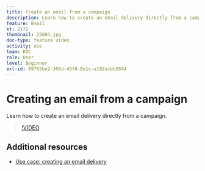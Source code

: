 ```yaml
---
title: Create an email from a campaign
description: Learn how to create an email delivery directly from a campaign.
feature: Email
kt: 2172
thumbnail: 25604.jpg
doc-type: feature video
activity: use
team: DOC
role: User
level: Beginner
exl-id: 89765be2-366d-45f8-8e1c-a192ecbb2694
---
```

# Creating an email from a campaign

Learn how to create an email delivery directly from a campaign.

>[!VIDEO](https://video.tv.adobe.com/v/25604?quality=12)

## Additional resources

* [Use case: creating an email delivery](https://experienceleague.adobe.com/docs/campaign-classic/using/designing-content/editing-html-content/use-case)
